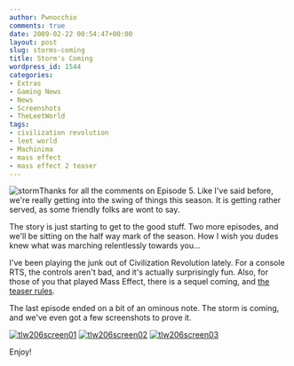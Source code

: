 ```yaml
---
author: Pwnocchio
comments: true
date: 2009-02-22 00:54:47+00:00
layout: post
slug: storms-coming
title: Storm's Coming
wordpress_id: 1544
categories:
- Extras
- Gaming News
- News
- Screenshots
- TheLeetWorld
tags:
- civilization revolution
- leet world
- Machinima
- mass effect
- mass effect 2 teaser
---
```


![storm](http://smoothfewfilms.com/wp-content/uploads/2009/02/storm.jpg)Thanks for all the comments on Episode 5. Like I've said before, we're really getting into the swing of things this season. It is getting rather served, as some friendly folks are wont to say.

The story is just starting to get to the good stuff. Two more episodes, and we'll be sitting on the half way mark of the season. How I wish you dudes knew what was marching relentlessly towards you...

I've been playing the junk out of Civilization Revolution lately. For a console RTS, the controls aren't bad, and it's actually surprisingly fun. Also, for those of you that played Mass Effect, there is a sequel coming, and [the teaser rules](http://gamersushi.com/2009/02/20/first-mass-effect-2-teaser-trailer/).

The last episode ended on a bit of an ominous note. The storm is coming, and we've even got a few screenshots to prove it.

[![tlw206screen01](http://smoothfewfilms.com/wp-content/uploads/2009/02/tlw206screen01-128x72.jpg)](http://smoothfewfilms.com/wp-content/uploads/2009/02/tlw206screen01.jpg) [![tlw206screen02](http://smoothfewfilms.com/wp-content/uploads/2009/02/tlw206screen02-128x72.jpg)](http://smoothfewfilms.com/wp-content/uploads/2009/02/tlw206screen02.jpg) [![tlw206screen03](http://smoothfewfilms.com/wp-content/uploads/2009/02/tlw206screen03-128x72.jpg)](http://smoothfewfilms.com/wp-content/uploads/2009/02/tlw206screen03.jpg)

Enjoy!
